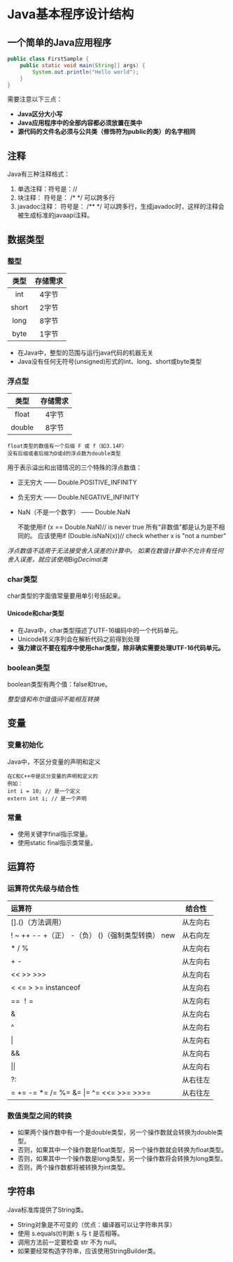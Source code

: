 # Java基本程序设计结构

## 一个简单的Java应用程序
```java
public class FirstSample {
    public static void main(String[] args) {
        System.out.println("Hello world");
    }
}
```
需要注意以下三点：
- **Java区分大小写**
- **Java应用程序中的全部内容都必须放置在类中**
- **源代码的文件名必须与公共类（修饰符为public的类）的名字相同**

## 注释
Java有三种注释格式：

1. 单选注释：符号是：//
2. 块注释： 符号是： /* */ 可以跨多行
3. javadoc注释： 符号是： /** */ 可以跨多行，生成javadoc时，这样的注释会被生成标准的javaapi注释。

## 数据类型
### 整型
|  类型 | 存储需求 | 
| :---: | :---: |
| int | 4字节 |
| short | 2字节 |
| long | 8字节 |
| byte | 1字节 |
- 在Java中，整型的范围与运行java代码的机器无关
- Java没有任何无符号(unsigned)形式的int、long、short或byte类型

### 浮点型
| 类型 | 存储需求 |
|:---:|:--------:|
| float | 4字节 |
| double | 8字节 |

    float类型的数值有一个后缀 F 或 f（如3.14F）
    没有后缀或者后缀为D或d的浮点数为double类型    

用于表示溢出和出错情况的三个特殊的浮点数值：
- 正无穷大 —— Double.POSITIVE_INFINITY
- 负无穷大 —— Double.NEGATIVE_INFINITY
- NaN（不是一个数字） —— Double.NaN


    不能使用if (x == Double.NaN)// is never true
    所有“非数值”都是认为是不相同的。
    应该使用if (Double.isNaN(x))// check whether x is "not a number"

*浮点数值不适用于无法接受舍入误差的计算中。*
*如果在数值计算中不允许有任何舍入误差，就应该使用BigDecimal类*

### char类型
char类型的字面值常量要用单引号括起来。

#### Unicode和char类型
- 在Java中，char类型描述了UTF-16编码中的一个代码单元。
- Unicode转义序列会在解析代码之前得到处理
- **强力建议不要在程序中使用char类型，除非确实需要处理UTF-16代码单元。**

### boolean类型
boolean类型有两个值：false和true。

*整型值和布尔值值间不能相互转换*

## 变量
### 变量初始化
Java中，不区分变量的声明和定义

    在C和C++中是区分变量的声明和定义的
    例如：
    int i = 10; // 是一个定义
    extern int i; // 是一个声明

### 常量
- 使用关键字final指示常量。
- 使用static final指示类常量。

## 运算符
### 运算符优先级与结合性
|运算符|结合性|
|:---|:---:|
|[].()（方法调用）|从左向右|
|! ~ ++ -- +（正） -（负） ()（强制类型转换） new|从右向左|
|* / %|从左向右|
|+ -|从左向右|
|<< >> >>>|从左向右|
|< <= > >= instanceof|从左向右|
|== ！=|从左向右|
|&|从左向右|
|^|从左向右|
|&#124;|从左向右|
|&&|从左向右|
|&#124;&#124;|从左向右|
|?:|从右往左|
|= += -= *= /= %= &= &#124;= ^= <<= >>= >>>=|从右往左|

### 数值类型之间的转换
- 如果两个操作数中有一个是double类型，另一个操作数就会转换为double类型。
- 否则，如果其中一个操作数是float类型，另一个操作数就会转换为float类型。
- 否则，如果其中一个操作数是long类型，另一个操作数将会转换为long类型。
- 否则，两个操作数都将被转换为int类型。

## 字符串
Java标准库提供了String类。
- String对象是不可变的（优点：编译器可以让字符串共享）
- 使用 s.equals(t)判断 s 与 t 是否相等。
- 调用方法前一定要检查 str 不为 null。
- 如果要经常构造字符串，应该使用StringBuilder类。

